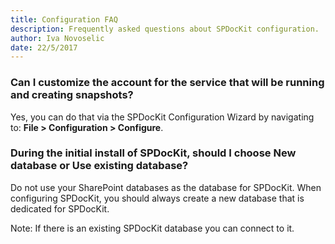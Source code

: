 ```yaml
---
title: Configuration FAQ
description: Frequently asked questions about SPDocKit configuration.
author: Iva Novoselic
date: 22/5/2017
---
```


### Can I customize the account for the service that will be running and creating snapshots?

Yes, you can do that via the SPDocKit Configuration Wizard by navigating to: __File > Configuration > Configure__.

### During the initial install of SPDocKit, should I choose New database or Use existing database?
Do not use your SharePoint databases as the database for SPDocKit. When configuring SPDocKit, you should always create a new database that is dedicated for SPDocKit.

Note: If there is an existing SPDocKit database you can connect to it.
